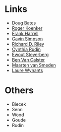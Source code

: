 # Links
* [Doug Bates](https://dmbates.quarto.pub/)
* [Roger Koenker](http://www.econ.uiuc.edu/~roger/)
* [Frank Harrell](https://www.fharrell.com/talk/)
* [Gavin Simpson](https://fromthebottomoftheheap.net/slides/)
* [Richard D. Riley](https://www.prognosisresearch.com/videos)
* [Cynthia Rudin](https://users.cs.duke.edu/~cynthia/mediatalks.html)
* [Ewout Steyerberg](https://www.slideshare.net/EwoutSteyerberg/presentations)
* [Ben Van Calster](https://www.slideshare.net/BenVanCalster/presentations)
* [Maarten van Smeden](https://www.slideshare.net/MaartenvanSmeden/presentations)
* [Laure Wynants](https://www.slideshare.net/LaureWynants/presentations)

# Others
* Biecek
* Senn
* Wood
* Goude
* Rudin
